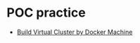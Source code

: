 # POC practice

* [Build Virtual Cluster by Docker Machine](build-virtual-cluster-by-docker-machine)

